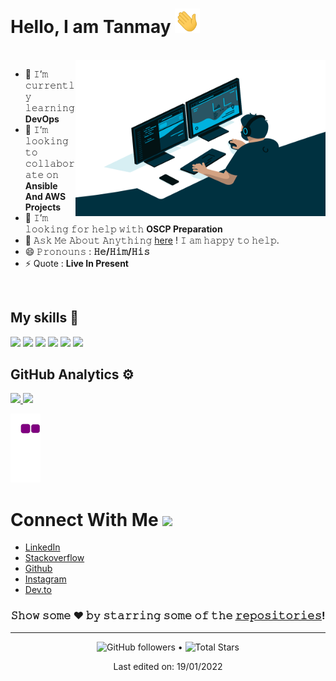 <h1>
  Hello, I am Tanmay
  <a target="_blank">
    <img src="https://github.com/braindead2408/braindead2408/blob/main/GIF/Hi.gif" width="40px" />
  </a>
</h1>
<br/>
<a target="_blank">
  <img align="right" height="250" width="400" alt="GIF" src="https://github.com/braindead2408/braindead2408/blob/main/GIF/code.gif">
</a>

- 🌱 𝙸’𝚖 𝚌𝚞𝚛𝚛𝚎𝚗𝚝𝚕𝚢 𝚕𝚎𝚊𝚛𝚗𝚒𝚗𝚐 **DevOps**
- 👯 𝙸’𝚖 𝚕𝚘𝚘𝚔𝚒𝚗𝚐 𝚝𝚘 𝚌𝚘𝚕𝚕𝚊𝚋𝚘𝚛𝚊𝚝𝚎 𝚘𝚗 **Ansible And AWS Projects**
- 🤔 𝙸’𝚖 𝚕𝚘𝚘𝚔𝚒𝚗𝚐 𝚏𝚘𝚛 𝚑𝚎𝚕𝚙 𝚠𝚒𝚝𝚑  **OSCP Preparation**
- 💬 𝙰𝚜𝚔 𝙼𝚎 𝙰𝚋𝚘𝚞𝚝 𝙰𝚗𝚢𝚝𝚑𝚒𝚗𝚐 [here](https://www.minimalistblogger.space/about) ! 𝙸 𝚊𝚖 𝚑𝚊𝚙𝚙𝚢 𝚝𝚘 𝚑𝚎𝚕𝚙.
- 😄 𝙿𝚛𝚘𝚗𝚘𝚞𝚗𝚜 : **𝙷𝚎/𝙷𝚒𝚖/𝙷𝚒𝚜**
- ⚡ Quote : **Live In Present**

<br/>

## My skills 🚀
![](https://img.shields.io/badge/Redhat-FF2D20?style=for-the-badge&logo=redhat&logoColor=white)
![](https://img.shields.io/badge/Ansible-FF2D20?style=for-the-badge&logo=Ansible&logoColor=white)
![](https://img.shields.io/badge/Docker-430098?style=for-the-badge&logo=docker&logoColor=white)
![](https://img.shields.io/badge/HTML5-E34F26?style=for-the-badge&logo=html5&logoColor=white)
![](https://img.shields.io/badge/CSS3-1572B6?style=for-the-badge&logo=css3&logoColor=white)
![](https://img.shields.io/badge/MySQL-00000F?style=for-the-badge&logo=mysql&logoColor=white)



## GitHub Analytics ⚙️ &nbsp; 

<p>
<a href="https://github.com/braindead2408">
  <img height="180em" src="https://github-readme-stats-eight-theta.vercel.app/api?username=braindead2408&show_icons=true&theme=vue-light&include_all_commits=true&count_private=true" />
  <img height="180em" src="https://github-readme-stats-eight-theta.vercel.app/api/top-langs/?username=braindead2408&layout=compact&exclude_lang=java+r&theme=vue-light" />
</a>
</p>

![𝙶𝚒𝚝𝚑𝚞𝚋 𝙲𝚘𝚗𝚝𝚛𝚒𝚋𝚞𝚝𝚒𝚘𝚗 𝙶𝚛𝚊𝚙𝚑](https://github.com/braindead2408/braindead2408/blob/output/github-contribution-grid-snake.gif)

<h1>
  Connect With Me
  <a target="_blank">
    <img src="https://github.com/braindead2408/braindead/blob/main/GIF/Handshake.gif" height="25px" style="max-width:100%;">
  </a>
</h1>


- [LinkedIn](https://www.linkedin.com/in/tanmay-n-5a920816b/)
- [Stackoverflow](https://stackoverflow.com/users/edit/10722790)
- [Github](https://github.com/braindead2408)
- [Instagram](https://www.instagram.com/tanmay.2408/)  
- [Dev.to](https://dev.to/tanmay2408)


<div align="center">

### 𝚂𝚑𝚘𝚠 𝚜𝚘𝚖𝚎 ❤️ 𝚋𝚢 𝚜𝚝𝚊𝚛𝚛𝚒𝚗𝚐 𝚜𝚘𝚖𝚎 𝚘𝚏 𝚝𝚑𝚎 <a href="https://github.com/braindead2408?tab=repositories">𝚛𝚎𝚙𝚘𝚜𝚒𝚝𝚘𝚛𝚒𝚎𝚜</a>!

</div>

------
<div align="center">
<p>  
  <img alt="GitHub followers" src="https://img.shields.io/github/followers/braindead2408?label=Followers&style=social"> •   
  <img src="https://img.shields.io/github/stars/braindead2408?label=Stars" alt="Total Stars">
</p>

<p>Last edited on: 19/01/2022</p>
</div>
